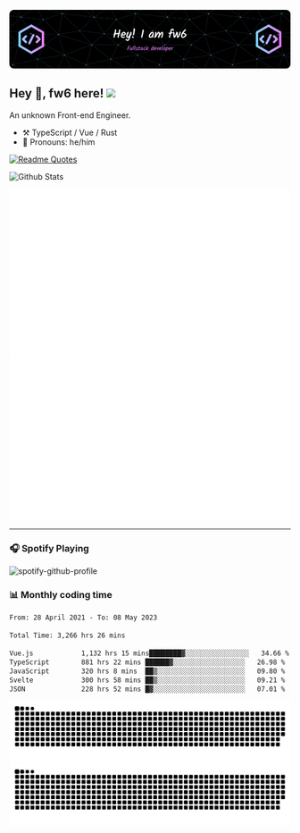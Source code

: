 ![Header](github-header-image.png)

## Hey 👋, fw6 here! <img src="https://github.githubassets.com/images/mona-whisper.gif" height="24" />


An unknown Front-end Engineer.

-   :hammer_and_pick: TypeScript / Vue / Rust
-   :man: Pronouns: he/him


[![Readme Quotes](https://quotes-github-readme.vercel.app/api?type=horizontal&theme=algolia)](https://github.com/piyushsuthar/github-readme-quotes)



![Github Stats](https://github-readme-stats.vercel.app/api?username=fw6&bg_color=30,e96443,904e95&title_color=fff&text_color=fff)

![](https://raw.githubusercontent.com/fw6/github-stats-transparent/output/generated/overview.svg)
![](https://raw.githubusercontent.com/fw6/github-stats-transparent/output/generated/languages.svg)


---

### 🎧 Spotify Playing

<!-- ![spotify-github-profile](/img/default.svg) -->

![spotify-github-profile](https://spotify-github-profile.vercel.app/api/view.svg?uid=r6wn4hdvypv0lkzyrj0e0pjct&cover_image=true&theme=default&show_offline=true&background_color=9a10ad&interchange=true&bar_color_cover=true)



### :bar_chart: Monthly coding time 

<!--START_SECTION:waka-->

```text
From: 28 April 2021 - To: 08 May 2023

Total Time: 3,266 hrs 26 mins

Vue.js            1,132 hrs 15 mins████████▓░░░░░░░░░░░░░░░░   34.66 %
TypeScript        881 hrs 22 mins ██████▓░░░░░░░░░░░░░░░░░░   26.98 %
JavaScript        320 hrs 8 mins  ██▒░░░░░░░░░░░░░░░░░░░░░░   09.80 %
Svelte            300 hrs 58 mins ██▒░░░░░░░░░░░░░░░░░░░░░░   09.21 %
JSON              228 hrs 52 mins █▓░░░░░░░░░░░░░░░░░░░░░░░   07.01 %
```

<!--END_SECTION:waka-->




![github contribution grid snake animation](https://raw.githubusercontent.com/platane/platane/output/github-contribution-grid-snake-dark.svg#gh-dark-mode-only)![github contribution grid snake animation](https://raw.githubusercontent.com/platane/platane/output/github-contribution-grid-snake.svg#gh-light-mode-only)
